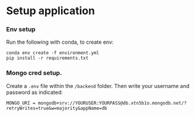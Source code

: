 # Setup application

### Env setup
Run the following with conda, to create env: 
```
conda env create -f environment.yml
pip install -r requirements.txt
```

### Mongo cred setup. 
Create a `.env` file within the `/backend` folder. Then write your username and password as indicated: 

```
MONGO_URI = mongodb+srv://YOURUSER:YOURPASS@db.xtn5b1o.mongodb.net/?retryWrites=true&w=majority&appName=db
```
